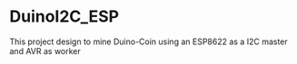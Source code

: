 # DuinoI2C_ESP
This project design to mine Duino-Coin using an ESP8622 as a I2C master and AVR as worker

